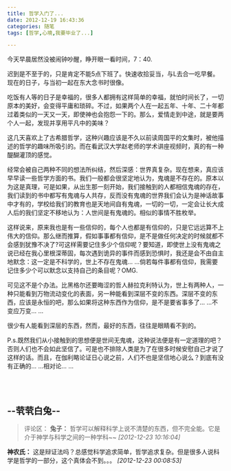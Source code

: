 ```yaml
---
title: 哲学入门了...
date: 2012-12-19 16:43:36
categories: 随笔
tags: [哲学,心境,我要毕业了...]

---
```

今天早晨居然没被闹钟吵醒，睁开眼一看时间，7：40.

迟到是不至于的，只是肯定不能5点下班了。快速收拾妥当，与L去合一吃早餐。现在的日子，与当初一起在东大念书时很像。

吃饭有人等的日子是幸福的，很多人都拥有这样简单的幸福，就怕时间长了，一切原本的美好，会变得平庸和琐碎。不过，如果两个人在一起五年、十年、二十年都过着类似的一天又一天，即使神也会抱怨一下的。那么，爱情走到中途，就是要两个人一起，发现并享用平凡中的美味？

这几天喜欢上了古希腊哲学，这种兴趣应该是不久以前读周国平的文集时，被他描述的哲学的趣味所吸引的。而在看武汉大学赵老师的学术讲座视频时，真的有一种醍醐灌顶的感觉。

经常会被自己两种不同的想法所纠结，然后深感：世界真复杂。现在想来，真应该早早读一些哲学方面的书。我们一般都会很坚定地认为，鬼魂是不存在的。原本以为这是真理，可是如果，从出生那一刻开始，我们接触到的人都相信鬼魂的存在，我们读到的书中都写有鬼魂与人共存，反而没有鬼魂的世界我们会认为是神话故事中才有的，学校给我们的教育也是天地间自有鬼魂，一切的一切，一定会让长大成人后的我们坚定不移地认为：人世间是有鬼魂的。相似的事情不胜枚举。

这样说来，原来我也是有一些信仰的，每个人也都是有信仰的，只是它远远算不上伟大的信仰。那么继而推算，假如事事都有信仰，是不是做任何决定的时候就都不会感到犹豫不决了?可这样需要记住多少个信仰呢？要知道，即使世上没有鬼魂之说已经在我心里根深蒂固，每次遇到诡异的事件而感到恐惧时，我还是会不由自主地默念：这一定是不科学的，世上不存在鬼魂... ...倘若每件事都有信仰，我需要记住多少个可以默念以支持自己的条目呢？OMG.

可见这不是个办法。比黑格尔还要晦涩的哲人赫拉克利特认为，世上有两种人，一种只能看到万物流动变化的表面，另一种能看到深层不变的东西。深层不变的东西，应该是永恒的吧，那么如果将这种东西作为信仰，是不是要省事多了... ...不变应万变... ...

很少有人能看到深层的东西，然而，最好的东西，往往是眼睛看不到的。

P.s.既然我们从小接触到的思想便是世间无鬼魂，这种说法便是有一定道理的吧？否则人们也不会如此坚信了。可是也不排除人类是为了在很多时候安慰自己才说了这样的话。而且，在伽利略论证日心说之前，人们不也是坚信地心说么？到底有没有正确的... ...相对论... ...

<br /><br />

--茕茕白兔--
---
>评论区：
>**兔子：** 哲学可以解释科学上说不清楚的东西，但不完全能。它是介于神学与科学之间的一种学科~~  *[2012-12-23 10:16:04]*
>
**神农氏：** 这是辩证法吗？总感觉科学追求简单，哲学追求复杂。但是很多人说科学是哲学的一部分，这个真体会不到。。。  *[2012-12-23 00:08:53]*
>
